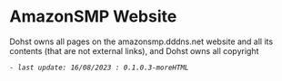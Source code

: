 # AmazonSMP Website

Dohst owns all pages on the amazonsmp.dddns.net website and all its contents (that are not external links), and Dohst owns all copyright

_`- last update: 16/08/2023 : 0.1.0.3-moreHTML`_
